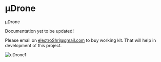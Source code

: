 # μDrone
μDrone

Documentation yet to be updated!

Please email on electroShri@gmail.com to buy working kit. That will help in development of this project.

![uDrone1](https://user-images.githubusercontent.com/28555587/84584754-cd52cc80-ae25-11ea-8ed0-e99fefa9e329.png)
